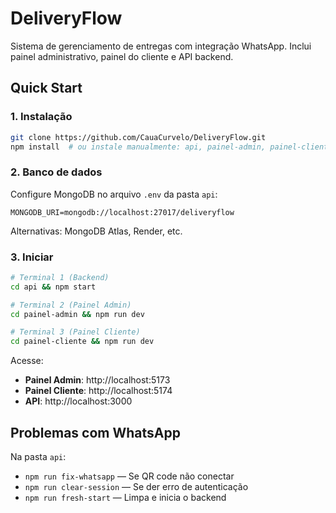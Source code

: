# DeliveryFlow

Sistema de gerenciamento de entregas com integração WhatsApp. Inclui painel administrativo, painel do cliente e API backend.

## Quick Start

### 1. Instalação
```bash
git clone https://github.com/CauaCurvelo/DeliveryFlow.git
npm install  # ou instale manualmente: api, painel-admin, painel-cliente
```

### 2. Banco de dados
Configure MongoDB no arquivo `.env` da pasta `api`:
```
MONGODB_URI=mongodb://localhost:27017/deliveryflow
```
Alternativas: MongoDB Atlas, Render, etc.

### 3. Iniciar
```bash
# Terminal 1 (Backend)
cd api && npm start

# Terminal 2 (Painel Admin)
cd painel-admin && npm run dev

# Terminal 3 (Painel Cliente)
cd painel-cliente && npm run dev
```

Acesse:
- **Painel Admin**: http://localhost:5173
- **Painel Cliente**: http://localhost:5174
- **API**: http://localhost:3000

## Problemas com WhatsApp
Na pasta `api`:
- `npm run fix-whatsapp` — Se QR code não conectar
- `npm run clear-session` — Se der erro de autenticação
- `npm run fresh-start` — Limpa e inicia o backend
